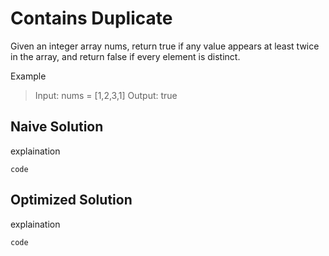 # Contains Duplicate

Given an integer array nums, return true if any value appears at least twice in the array, and return false if every element is distinct.

Example
> Input: nums = [1,2,3,1]
Output: true

## Naive Solution

explaination

`code`

## Optimized Solution

explaination

`code`

